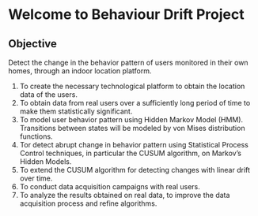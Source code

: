 # Welcome to Behaviour Drift Project

## Objective
Detect the change in the behavior pattern of users monitored in their own homes, through an indoor location platform.


1. To create the necessary technological platform to obtain the location data of the users.
1. To obtain data from real users over a sufficiently long period of time to make them statistically significant.
1. To model user behavior pattern using Hidden Markov Model (HMM). Transitions between states will be modeled by von Mises distribution functions.
1. Tor detect abrupt change in behavior pattern using Statistical Process Control techniques, in particular the CUSUM algorithm, on Markov’s Hidden Models.
1. To extend the CUSUM algorithm for detecting changes with linear drift over time.
1. To conduct data acquisition campaigns with real users.
1. To analyze the results obtained on real data, to improve the data acquisition process and refine algorithms.


<!-- You can use the [editor on GitHub](https://github.com/oscarbelmon/BehaviourDrift/edit/master/index.md) to maintain and preview the content for your website in Markdown files.

Whenever you commit to this repository, GitHub Pages will run [Jekyll](https://jekyllrb.com/) to rebuild the pages in your site, from the content in your Markdown files.

### Markdown

Markdown is a lightweight and easy-to-use syntax for styling your writing. It includes conventions for

```markdown
Syntax highlighted code block

# Header 1
## Header 2
### Header 3

- Bulleted
- List

1. Numbered
2. List

**Bold** and _Italic_ and `Code` text

[Link](url) and ![Image](src)
```

For more details see [GitHub Flavored Markdown](https://guides.github.com/features/mastering-markdown/).

### Jekyll Themes

Your Pages site will use the layout and styles from the Jekyll theme you have selected in your [repository settings](https://github.com/oscarbelmon/BehaviourDrift/settings). The name of this theme is saved in the Jekyll `_config.yml` configuration file.

### Support or Contact

Having trouble with Pages? Check out our [documentation](https://help.github.com/categories/github-pages-basics/) or [contact support](https://github.com/contact) and we’ll help you sort it out. -->
